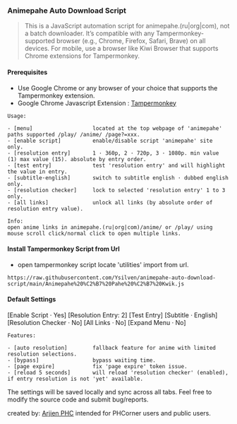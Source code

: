 ### Animepahe Auto Download Script

> This is a JavaScript automation script for animepahe.(ru|org|com), not a batch downloader. It’s compatible with any Tampermonkey-supported browser (e.g., Chrome, Firefox, Safari, Brave) on all devices. For mobile, use a browser like Kiwi Browser that supports Chrome extensions for Tampermonkey.

#### Prerequisites
 - Use Google Chrome or any browser of your choice that supports the Tampermonkey extension.
 - Google Chrome Javascript Extension : [Tampermonkey](https://chrome.google.com/webstore/detail/dhdgffkkebhmkfjojejmpbldmpobfkfo)


```
Usage:

- [menu]                   located at the top webpage of 'animepahe' paths supported /play/ /anime/ /page?=xxx.
- [enable script]          enable/disable script 'animepahe' site only.
- [resolution entry]       1 · 360p, 2 · 720p, 3 · 1080p. min value (1) max value (15). absolute by entry order.
- [test entry]             test 'resolution entry' and will highlight the value in entry.
- [subtitle·english]       switch to subtitle english · dubbed english only. 
- [resolution checker]     lock to selected 'resolution entry' 1 to 3 only.
- [all links]              unlock all links (by absolute order of resolution entry value).

Info:
open anime links in animepahe.(ru|org|com)/anime/ or /play/ using mouse scroll click/normal click to open multiple links.

```
#### Install Tampermonkey Script from Url
- open tampermonkey script locate 'utilities' import from url.
```
https://raw.githubusercontent.com/Ysilven/animepahe-auto-download-script/main/Animepahe%20%C2%B7%20Pahe%20%C2%B7%20Kwik.js
```


#### Default Settings
[Enable Script · Yes]  [Resolution Entry: 2] [Test Entry] [Subtitle · English] [Resolution Checker · No] [All Links · No] [Expand Menu · No]

```
Features:

- [auto resolution]        fallback feature for anime with limited resolution selections.
- [bypass]                 bypass waiting time.
- [page expire]            fix 'page expire' token issue.
- [reload 5 seconds]       will reload 'resolution checker' (enabled), if entry resolution is not 'yet' available.

```

The settings will be saved locally and sync across all tabs. Feel free to modify the source code and submit bug/reports.

created by: [Arjien PHC](https://phcorner.net/members/arjien.1773652/) intended for PHCorner users and public users.
